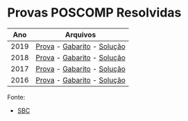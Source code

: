 # Provas POSCOMP Resolvidas

|   Ano    |                            Arquivos                                            |
|----------|--------------------------------------------------------------------------------|
| 2019     | [Prova](./2019/caderno_2019.pdf) -  [Gabarito](./2019/gabarito_2019.pdf) -  [Solução](https://docs.google.com/document/d/1bqMUPPImXgqMb_nRrsVDRwwuCo0oP5imdKXSjQNscVg/edit?usp=sharing) |
| 2018     | [Prova](./2018/caderno_2018.pdf) -  [Gabarito](./2018/gabarito_2018.pdf) -  [Solução](https://docs.google.com/document/d/1XSiBI7tqr_58xoJAVLPfHOxTqTRts3Wl-U0BKqLfkIA/edit?usp=sharing) |
| 2017     | [Prova](./2017/caderno_2017.pdf) -  [Gabarito](./2017/gabarito_2017.pdf) -  [Solução](https://docs.google.com/document/d/1rpSBMmXE4vZpzgwkFRx35sh5rIcuyU8RqBTyvSFUHHY/edit?usp=sharing) |
| 2016     | [Prova](./2016/caderno_2016.pdf) -  [Gabarito](./2016/gabarito_2016.pdf) -  [Solução](https://docs.google.com/document/d/1aV7qpmoonlz0TAtU1xNNShwoV01qK9NKmqZ3TvU-LPg/edit?usp=sharing) |


Fonte:

* [SBC](http://www.sbc.org.br/documentos-da-sbc/category/153-provas-e-gabaritos-do-poscomp)

